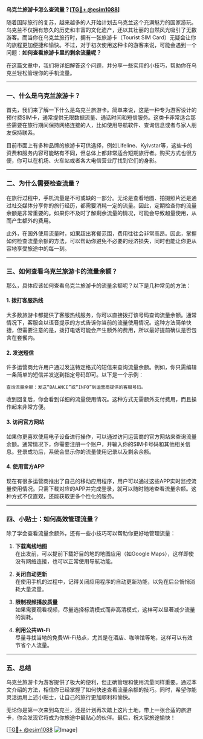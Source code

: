 **乌克兰旅游卡怎么查流量？[[TG💪+ @esim1088](https://t.me/s/esim1088)]**

随着国际旅行的复苏，越来越多的人开始计划去乌克兰这个充满魅力的国家游玩。乌克兰不仅拥有悠久的历史和丰富的文化遗产，还以其壮丽的自然风光吸引了无数游客。而当你在乌克兰旅行时，拥有一张旅游卡（Tourist SIM Card）无疑会让你的旅程更加便捷和愉快。不过，对于初次使用这种卡的游客来说，可能会遇到一个问题：**如何查看旅游卡里的剩余流量呢？**

在这篇文章中，我们将详细解答这个问题，并分享一些实用的小技巧，帮助你在乌克兰轻松管理你的手机流量。

---

### **一、什么是乌克兰旅游卡？**

首先，我们来了解一下什么是乌克兰旅游卡。简单来说，这是一种专为游客设计的预付费SIM卡，通常提供无限数据流量、通话时间和短信服务。这类卡非常适合那些需要在旅行期间保持网络连接的人，比如使用导航软件、查询信息或者与家人朋友保持联系。

目前市面上有多种品牌的旅游卡可供选择，例如Lifeline、Kyivstar等，这些卡的资费和服务内容可能略有不同，但总体上都非常适合短期旅行者。购买方式也很方便，你可以在机场、火车站或者各大电信营业厅找到它们的身影。

---

### **二、为什么需要检查流量？**

在旅行过程中，手机流量是不可或缺的一部分。无论是查看地图、拍摄照片还是通过社交媒体分享你的旅行经历，都需要消耗一定的流量。因此，定期检查你的流量余额是非常重要的。如果你不及时了解剩余流量的情况，可能会导致超量使用，从而产生额外的费用。

此外，在国外使用流量时，如果超出套餐范围，费用往往会非常高昂。因此，掌握如何检查流量余额的方法，可以帮助你避免不必要的经济损失，同时也能让你更从容地享受旅途中的每一刻。

---

### **三、如何查看乌克兰旅游卡的流量余额？**

那么，具体应该如何查看乌克兰旅游卡的流量余额呢？以下是几种常见的方法：

#### **1. 拨打客服热线**
大多数旅游卡都提供了客服热线服务，你可以直接拨打该号码查询流量余额。通常情况下，客服会以语音提示的方式告诉你当前的流量使用情况。这种方法简单快捷，但需要注意的是，拨打电话可能会产生额外的费用，所以最好提前确认是否包含在套餐内。

#### **2. 发送短信**
许多运营商允许用户通过发送特定格式的短信来查询流量余额。例如，你只需编辑一条简单的短信并发送到指定号码即可。以下是一个示例：
```
查询流量余额：发送“BALANCE”或“INFO”到运营商提供的客服号码。
```
收到回复后，你会看到详细的流量使用情况。这种方式无需额外支付费用，而且操作起来非常方便。

#### **3. 访问官方网站**
如果你更喜欢使用电子设备进行操作，可以通过访问运营商的官方网站来查询流量余额。通常情况下，你需要注册一个账户，并输入你的SIM卡号码和其他相关信息。登录成功后，系统会显示你的流量使用记录以及剩余余额。

#### **4. 使用官方APP**
现在有很多运营商推出了自己的移动应用程序，用户可以通过这些APP实时监控流量使用情况。只需下载对应的APP并完成登录，就可以随时随地查看流量余额。这种方式不仅直观，还能获取更多个性化的服务。

---

### **四、小贴士：如何高效管理流量？**

除了学会查看流量余额外，还有一些小技巧可以帮助你更好地管理流量：

1. **下载离线地图**  
   在出发前，可以提前下载好目的地的地图应用（如Google Maps），这样即使没有网络连接，也可以正常使用导航功能。

2. **关闭自动更新**  
   在使用手机的过程中，记得关闭应用程序的自动更新功能，以免在后台悄悄消耗大量流量。

3. **限制视频播放质量**  
   如果需要观看视频，尽量选择标清模式而非高清模式，这样可以显著减少流量的消耗。

4. **利用公共Wi-Fi**  
   尽量寻找当地的免费Wi-Fi热点，尤其是在酒店、咖啡馆等地，这样可以有效节省个人流量。

---

### **五、总结**

乌克兰旅游卡为游客提供了极大的便利，但正确管理和使用流量同样重要。通过本文介绍的方法，相信你已经掌握了如何快速查看流量余额的技巧。同时，希望你能灵活运用上述小贴士，让自己的旅行更加顺利和愉快。

无论你是第一次来到乌克兰，还是计划再次踏上这片土地，带上一张合适的旅游卡，你会发现它将成为你旅途中最贴心的伙伴。最后，祝大家旅途愉快！

[[TG💪+ @esim1088](https://t.me/s/esim1088) ![Image](https://i.postimg.cc/4NQfJmqS/Snipaste-2025-05-13-00-14-12.png)]